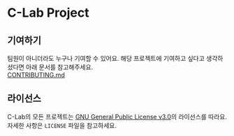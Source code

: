 # C-Lab Project

## 기여하기

팀원이 아니더라도 누구나 기여할 수 있어요. 해당 프로젝트에 기여하고 싶다고 생각하셨다면 아래 문서를 참고해주세요.  
[CONTRIBUTING.md]()

## 라이선스

C-Lab의 모든 프로젝트는 [GNU General Public License v3.0](https://www.gnu.org/licenses/gpl-3.0.html)의 라이선스를 따라요.  
자세한 사항은 `LICENSE` 파일을 참고하세요.

